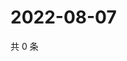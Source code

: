 # 2022-08-07

共 0 条

<!-- BEGIN WEIBO -->
<!-- 最后更新时间 Sun Aug 07 2022 03:00:49 GMT+0800 (China Standard Time) -->

<!-- END WEIBO -->
